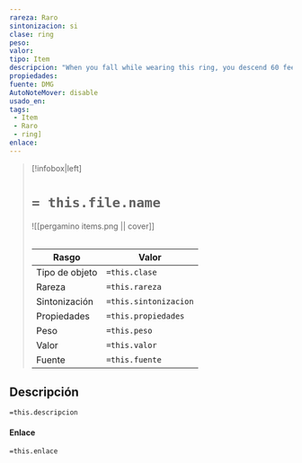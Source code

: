 ```yaml
---
rareza: Raro
sintonizacion: si
clase: ring
peso: 
valor: 
tipo: Item
descripcion: "When you fall while wearing this ring, you descend 60 feet per round and take no damage from falling."
propiedades: 
fuente: DMG
AutoNoteMover: disable
usado_en:  
tags: 
 - Item
 - Raro
 - ring]
enlace: 
---
```


> [!infobox|left]
>  # `= this.file.name`
> ![[pergamino items.png || cover]]
> ######   
> |Rasgo | Valor |
> | --- | --- |
> | Tipo de objeto| `=this.clase`|
>  | Rareza| `=this.rareza`|
> | Sintonización | `=this.sintonizacion` |
> | Propiedades | `=this.propiedades` |
>  | Peso | `=this.peso` |
> | Valor | `=this.valor` |
> | Fuente | `=this.fuente` |


## Descripción
`=this.descripcion`

#### Enlace
`=this.enlace`